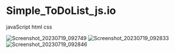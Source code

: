 
# Simple_ToDoList_js.io
javaScript html css

![Screenshot_20230719_092749](https://github.com/itspankaj143/Simple_ToDoList_js.io/assets/124787647/deeb0618-254b-4360-bb40-1d3b255cb78e)
![Screenshot_20230719_092833](https://github.com/itspankaj143/Simple_ToDoList_js.io/assets/124787647/cb69b71c-d4a7-4274-8c0a-28a909c08a1b)
![Screenshot_20230719_092846](https://github.com/itspankaj143/Simple_ToDoList_js.io/assets/124787647/0dea33b1-9535-4dbb-8e33-050a79b71e8c)
